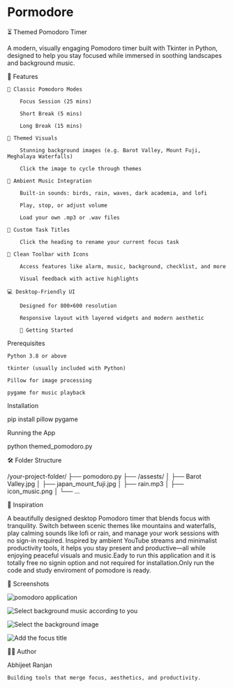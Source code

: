 # Pormodore

⏳ Themed Pomodoro Timer

A modern, visually engaging Pomodoro timer built with Tkinter in Python, designed to help you stay focused while immersed in soothing landscapes and background music.


🎯 Features

    🧠 Classic Pomodoro Modes

        Focus Session (25 mins)

        Short Break (5 mins)

        Long Break (15 mins)

    🌄 Themed Visuals

        Stunning background images (e.g. Barot Valley, Mount Fuji, Meghalaya Waterfalls)

        Click the image to cycle through themes

    🎵 Ambient Music Integration

        Built-in sounds: birds, rain, waves, dark academia, and lofi

        Play, stop, or adjust volume

        Load your own .mp3 or .wav files

    📝 Custom Task Titles

        Click the heading to rename your current focus task

    🧰 Clean Toolbar with Icons

        Access features like alarm, music, background, checklist, and more

        Visual feedback with active highlights

    💻 Desktop-Friendly UI

        Designed for 800×600 resolution

        Responsive layout with layered widgets and modern aesthetic

        🚀 Getting Started
Prerequisites

    Python 3.8 or above

    tkinter (usually included with Python)

    Pillow for image processing

    pygame for music playback
    
Installation

pip install pillow pygame

Running the App

python themed_pomodoro.py

🛠 Folder Structure

/your-project-folder/
├── pomodoro.py
├── /assests/
│   ├── Barot Valley.jpg
│   ├── japan_mount_fuji.jpg
│   ├── rain.mp3
│   ├── icon_music.png
│   └── ...


🧠 Inspiration

A beautifully designed desktop Pomodoro timer that blends focus with tranquility. Switch between scenic themes like mountains and waterfalls, play calming sounds like lofi or rain, and manage your work sessions with no sign-in required. Inspired by ambient YouTube streams and minimalist productivity tools, it helps you stay present and productive—all while enjoying peaceful visuals and music.Eady to run this application and it is totally free no signin option and not required for installation.Only run the code and study enviroment of pomodore is ready.

📸 Screenshots

![pomodoro application](https://github.com/user-attachments/assets/504c6dc0-f5c4-4564-adfd-28710b8cadd7)

![Select background music according to you](https://github.com/user-attachments/assets/0e513177-ae12-4d40-a833-cd99f4b1097c)

![Select the background image](https://github.com/user-attachments/assets/c46b2adc-6987-4521-bca3-4c969d82f0d3)

![Add the focus title](https://github.com/user-attachments/assets/1daa51a9-3920-4a8a-8b90-075434408a9c)





🧑‍💻 Author

Abhijeet Ranjan

    Building tools that merge focus, aesthetics, and productivity.
